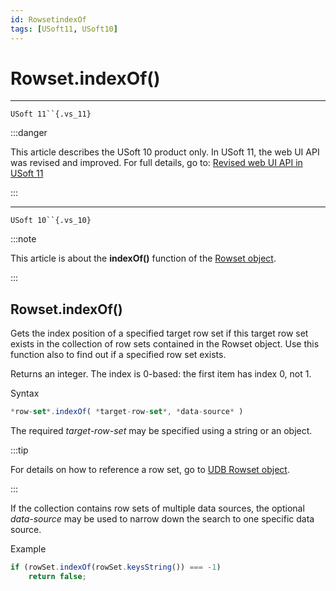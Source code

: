 ```yaml
---
id: RowsetindexOf
tags: [USoft11, USoft10]
---
```

# Rowset.indexOf()



----

`USoft 11``{.vs_11}`


:::danger

This article describes the USoft 10 product only.
In USoft 11, the web UI API was revised and improved. For full details, go to:
[Revised web UI API in USoft 11](/Web_and_app_UIs/UDB_udb/Revised_web_UI_API_in_USoft_11.md)

:::

----

`USoft 10``{.vs_10}`


:::note

This article is about the **indexOf()** function of the [Rowset object](/Web_and_app_UIs/UDB_Rowset/UDB_Rowset_object.md).

:::

## **Rowset.indexOf()**

Gets the index position of a specified target row set if this target row set exists in the collection of row sets contained in the Rowset object. Use this function also to find out if a specified row set exists.

Returns an integer. The index is 0-based: the first item has index 0, not 1.

Syntax

```js
*row-set*.indexOf( *target-row-set*, *data-source* )
```

The required *target-row-set* may be specified using a string or an object.


:::tip

For details on how to reference a row set, go to [UDB Rowset object](/Web_and_app_UIs/UDB_Rowset/UDB_Rowset_object.md).

:::

If the collection contains row sets of multiple data sources, the optional *data-source* may be used to narrow down the search to one specific data source.

Example

```js
if (rowSet.indexOf(rowSet.keysString()) === -1)
    return false;
```

 
